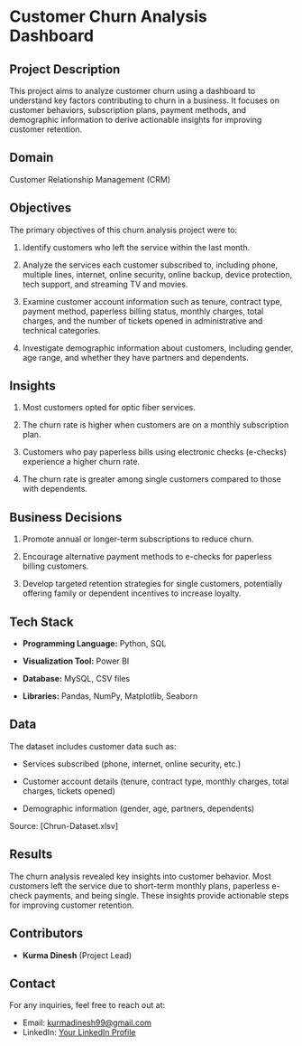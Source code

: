 # Customer Churn Analysis Dashboard

## Project Description

This project aims to analyze customer churn using a dashboard to understand key factors contributing to churn in a business. It focuses on customer behaviors, subscription plans, payment methods, and demographic information to derive actionable insights for improving customer retention.

## Domain

Customer Relationship Management (CRM)

## Objectives
The primary objectives of this churn analysis project were to:

1. Identify customers who left the service within the last month.

2. Analyze the services each customer subscribed to, including phone, multiple lines, internet, online security, online backup, device protection, tech support, and streaming TV and movies.

3. Examine customer account information such as tenure, contract type, payment method, paperless billing status, monthly charges, total charges, and the number of tickets opened in administrative and technical categories.

4. Investigate demographic information about customers, including gender, age range, and whether they have partners and dependents.

## Insights
1. Most customers opted for optic fiber services.

2. The churn rate is higher when customers are on a monthly subscription plan.

3. Customers who pay paperless bills using electronic checks (e-checks) experience a higher churn rate.

4. The churn rate is greater among single customers compared to those with dependents.

## Business Decisions

1. Promote annual or longer-term subscriptions to reduce churn.

2. Encourage alternative payment methods to e-checks for paperless billing customers.

3. Develop targeted retention strategies for single customers, potentially offering family or dependent incentives to increase loyalty.

## Tech Stack

- **Programming Language:** Python, SQL

- **Visualization Tool:** Power BI

- **Database:** MySQL, CSV files

- **Libraries:** Pandas, NumPy, Matplotlib, Seaborn

## Data

The dataset includes customer data such as:

- Services subscribed (phone, internet, online security, etc.)

- Customer account details (tenure, contract type, monthly charges, total charges, tickets opened)

- Demographic information (gender, age, partners, dependents)

Source: [Chrun-Dataset.xlsv]

## Results

The churn analysis revealed key insights into customer behavior. Most customers left the service due to short-term monthly plans, paperless e-check payments, and being single. These insights provide actionable steps for improving customer retention.

## Contributors

- **Kurma Dinesh** (Project Lead)

## Contact

For any inquiries, feel free to reach out at:
- Email: kurmadinesh99@gmail.com
- LinkedIn: [Your LinkedIn Profile](https://www.linkedin.com/in/your-profile)
